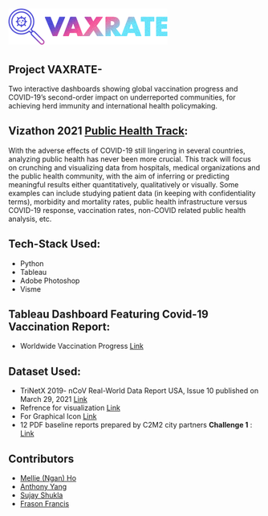 # ![Image](https://github.com/frason88/Project--VAXRATE-/blob/main/images/team_logo.png?raw=true)

## Project VAXRATE-
Two interactive dashboards showing global vaccination progress and COVID-19’s second-order impact on underreported communities, for achieving herd immunity and international health policymaking.

## Vizathon 2021 [Public Health Track](https://docs.google.com/document/d/1coUJ-ALe45tMzrAWdyLwYQev49u-m-e1w3vjDewdaZo/edit#):
With the adverse effects of COVID-19 still lingering in several countries, analyzing public health has never been more crucial. This track will focus on crunching and visualizing data from hospitals, medical organizations and the public health community, with the aim of inferring or predicting meaningful results either quantitatively, qualitatively or visually. Some examples can include studying patient data (in keeping with confidentiality terms), morbidity and mortality rates, public health infrastructure versus COVID-19 response, vaccination rates, non-COVID related public health analysis, etc. 

## Tech-Stack Used:
- Python
- Tableau
- Adobe Photoshop
- Visme


## Tableau Dashboard Featuring Covid-19 Vaccination Report:
- Worldwide Vaccination Progress [Link](https://public.tableau.com/app/profile/frason.francis/viz/covid-vaccine-info-prj/Dashboard)

## Dataset Used:
- TriNetX 2019- nCoV Real-World Data Report USA, Issue 10 published on March 29, 2021 [Link](https://trinetx.com/wp-content/uploads/2021/04/COVID-19-Report-USA-March-20211.pdf)
- Refrence for visualization [Link](https://www.visualcapitalist.com/) 
- For Graphical Icon [Link](https://icons8.com/) 
- 12 PDF baseline reports prepared by C2M2 city partners **Challenge 1** : [Link](https://drive.google.com/drive/folders/1YSLbY5RtliC5Tx8FhwUizggvdL_FTh3i?usp=sharing)

## Contributors ##
- [Mellie (Ngan) Ho](https://github.com/mellieho9)
- [Anthony Yang](https://github.com/anthonyyang48)
- [Sujay Shukla](https://github.com/themoguldev/)
- [Frason Francis](https://github.com/frason88)
